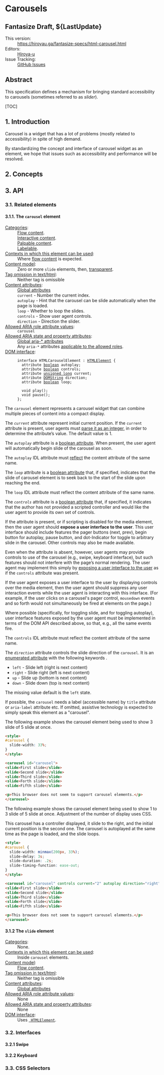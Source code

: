 # Carousels

## Fantasize Draft, ${LastUpdate}

<dl>
<dt>This version:</dt>
<dd><a href="https://hiroyau.ga/fantasize-specs/html-carousel.html">https://hiroyau.ga/fantasize-specs/html-carousel.html</a></dd>
<dt>Editors:</dt>
<dd><a href="https://github.com/hiroya-u">Hiroya-u</a></dd>
<dt>Issue Tracking:</dt>
<dd><a href="https://github.com/hiroya-u/hiroya-u.github.io/blob/master/fantasize-specs/html-carousel.html">GitHub Issues</a></dd>
</dl>


## Abstract

This specification defines a mechanism for bringing standard accessibility to carousels (sometimes referred to as *slider*).

[TOC]


## 1. Introduction

Carousel is a widget that has a lot of problems (mostly related to accessibility) in spite of high demand.

By standardizing the concept and interface of carousel widget as an element, we hope that issues such as accessibility and performance will be resolved.

## 2. Concepts

## 3. API

### 3.1. Related elements

#### 3.1.1. The `carousel` element

<div class="element">
<dl>
<dt><a href="https://www.w3.org/TR/html52/dom.html#categories">Categories</a>:</dt>
<dd><a href="https://www.w3.org/TR/html52/dom.html#flow-content-2">Flow content</a>.</dd>
<dd><a href="https://www.w3.org/TR/html52/dom.html#interactive-content-2">Interactive content</a>.</dd>
<dd><a href="https://www.w3.org/TR/html52/dom.html#palpable-content-2">Palpable content</a>.</dd>
<dd><a href="https://www.w3.org/TR/html52/sec-forms.html#labelable-element">Labelable</a>.</dd>

<dt><a href="https://www.w3.org/TR/html52/dom.html#contexts-in-which-this-element-can-be-used">Contexts in which this element can be used</a>:</dt>
<dd>Where <a href="https://www.w3.org/TR/html52/dom.html#flow-content-2">flow content</a> is expected.</dd>

<dt><a data-link-type="dfn" href="https://www.w3.org/TR/html52/dom.html#content-model">Content model</a>:</dt>
<dd>Zero or more <code class="element">slide</code> elements</a>, then, <a href="https://www.w3.org/TR/html52/dom.html#transparent">transparent</a>.</dd>

<dt><a href="https://www.w3.org/TR/html52/dom.html#tag-omission-in-text-html">Tag omission in text/html</a>:</dt>
<dd>Neither tag is omissible</dd>

<dt><a href="https://www.w3.org/TR/html52/dom.html#content-attributes">Content attributes</a>:</dt>
<dd><a href="https://www.w3.org/TR/html52/dom.html#global-attributes-2">Global attributes</a></dd>
<dd><code>current</code> - Number the current index.</dd>
<dd><code>autoplay</code> - Hint that the carousel can be slide automatically when the page is loaded.</dd>
<dd><code>loop</code> - Whether to loop the slides.</dd>
<dd><code>controls</code> - Show user agent controls.</dd>
<dd><code>direction</code> - Direction the slider.</dd>

<dt><a href="https://www.w3.org/TR/html52/dom.html#allowed-aria-role-attribute-values">Allowed ARIA role attribute values</a>:</dt>
<dd><code>carousel</code></dd>

<dt><a href="https://www.w3.org/TR/html52/dom.html#allowed-aria-state-and-property-attributes">Allowed ARIA state and property attributes</a>:</dt>
<dd><a href="https://www.w3.org/TR/html52/dom.html#global-aria--attributes">Global aria-* attributes</a></dd>
<dd>Any <code>aria-*</code> attributes <a href="https://www.w3.org/TR/html52/dom.html#allowed-aria-roles-states-and-properties">applicable to the allowed roles</a>.</dd>

<dt><a href="https://www.w3.org/TR/html52/dom.html#dom-interface">DOM interface</a>:</dt>
<dd class="interface">
<pre><code class="idl"><span class="keyword">interface</span> <span class="name">HTMLCarouselElement</span> : <a href="https://www.w3.org/TR/html52/dom.html#htmlelement">HTMLElement</a> {
  <span class="keyword">attribute</span> <a href=""><span class="keyword">boolean</span></a> autoplay;
  <span class="keyword">attribute</span> <a href=""><span class="keyword">boolean</span></a> controls;
  <span class="keyword">attribute</span> <a href=""><span class="keyword">unsigned long</span></a> current;
  <span class="keyword">attribute</span> <a href=""><span class="keyword">DOMString</span></a> direction;
  <span class="keyword">attribute</span> <a href=""><span class="keyword">boolean</span></a> loop;<br>
  <span class="keyword">void</span> play();
  <span class="keyword">void</span> pause();
};</code></pre>
</dd>
</dl>
</div>

The <code class="element">carousel</code> element represents a carousel widget that can combine multiple pieces of content into a compact display.

The <dfn><code>current</code></dfn> attribute represent initial current position. If the `current` attribute is present, user agents must [parse it as an integer](https://www.w3.org/TR/html52/infrastructure.html#parse-token-as-an-integer), in order to determine the attribute’s value.  The default value is 1.

The <dfn><code>autoplay</code></dfn> attribute is a [boolean attribute](https://www.w3.org/TR/html52/infrastructure.html#boolean-attribute). When present, the user agent will automatically begin slide of the carousel as soon.

The `autoplay` IDL attribute must [reflect](https://www.w3.org/TR/html52/infrastructure.html#reflection) the content attribute of the same name.

The <dfn><code>loop</code></dfn> attribute is a [boolean attribute](https://www.w3.org/TR/html52/infrastructure.html#boolean-attribute) that, if specified, indicates that the slide of carousel element is to seek back to the start of the slide upon reaching the end.

The `loop` IDL attribute must reflect the content attribute of the same name.

The <dfn>`controls`</dfn> attribute is a [boolean attribute](https://www.w3.org/TR/html52/infrastructure.html#boolean-attribute) that, if specified, it indicates that the author has not provided a scripted controller and would like the user agent to provide its own set of controls.

If the attribute is present, or if scripting is disabled for the media element, then the user agent should **expose a user interface to the user**. This user interface should include features the pager buttons (next, prev), begin button for autoplay, pause button, and dot-Indicator for toggle to arbitrary slide in the carousel. Other controls may also be made available.

Even when the attribute is absent, however, user agents may provide controls to use of the carousel (e.g., swipe, keyboard interface), but such features should not interfere with the page’s normal rendering.  The user agent may implement this simply by [exposing a user interface to the user](https://www.w3.org/TR/html52/semantics-embedded-content.html#exposing-a-user-interface) as if the `controls` attribute was present.

If the user agent exposes a user interface to the user by displaying controls over the media element, then the user agent should suppress any user interaction events while the user agent is interacting with this interface. (For example, if the user clicks on a carousel's pager control, `mousedown` events and so forth would not simultaneously be fired at elements on the page.)

Where possible (specifically, for toggling slide, and for toggling autoplay), user interface features exposed by the user agent must be implemented in terms of the DOM API described above, so that, e.g., all the same events fire.

The `controls` IDL attribute must reflect the content attribute of the same name.

The <dfn>`direction`</dfn> attribute controls the slide direction of the <code class="element">carousel</code>. It is an [enumerated attribute](https://www.w3.org/TR/html52/infrastructure.html#enumerated-attributes) with the following keywords .

- `left` - Slide left (right is next content)
- `right` - Slide right (left is next content)
- `up` - Slide up (bottom is next content)
- `down` - Slide down (top is next content)

The missing value default is the `left` state.

<div class="note">

If possible, the <code class="element">carousel</code> needs a label (accessible name) by `title` attribute or `aria-label` attribute etc. If omitted, assistive technology is expected to simply speak this element as a "carousel".

</div>

<div class="example">

The following example shows the carousel element being used to show 3 slide of 5 slide at once.

```html
<style>
#carousel {
  slide-width: 33%;
}
</style>

<carousel id="carousel">
<slide>First slide</slide>
<slide>Second slide</slide>
<slide>Third slide</slide>
<slide>Forth slide</slide>
<slide>Fifth slide</slide>

<p>This browser does not seem to support carousel elements.</p>
</carousel>
```

</div>

<div class="example">

The following example shows the carousel element being used to show 1 to 3 slide of 5 slide at once. Adjustment of the number of display uses CSS.

This carousel has a controller displayed, it slide to the right, and the initial current position is the second one. The carousel is autoplayed at the same time as the page is loaded, and the slide loops.

```html
<style>
#carousel {
  slide-width: minmax(200px, 33%);
  slide-delay: 3s;
  slide-duration: .2s;
  slide-timing-function: ease-out;
}
</style>

<carousel id="carousel" controls current="2" autoplay direction="right" loop>
<slide>First slide</slide>
<slide>Second slide</slide>
<slide>Third slide</slide>
<slide>Forth slide</slide>
<slide>Fifth slide</slide>

<p>This browser does not seem to support carousel elements.</p>
</carousel>
```

</div>

#### 3.1.2 The `slide` element

<div class="element">
<dl>
<dt><a href="https://www.w3.org/TR/html52/dom.html#categories">Categories</a>:</dt>
<dd>None.</dd>

<dt><a href="https://www.w3.org/TR/html52/dom.html#contexts-in-which-this-element-can-be-used">Contexts in which this element can be used</a>:</dt>
<dd>Inside <code class="element">carousel</code> elements.</dd>

<dt><a data-link-type="dfn" href="https://www.w3.org/TR/html52/dom.html#content-model">Content model</a>:</dt>
<dd><a href="https://www.w3.org/TR/html52/dom.html#flow-content-2">Flow content</a>.</dd>

<dt><a href="https://www.w3.org/TR/html52/dom.html#tag-omission-in-text-html">Tag omission in text/html</a>:</dt>
<dd>Neither tag is omissible</dd>

<dt><a href="https://www.w3.org/TR/html52/dom.html#content-attributes">Content attributes</a>:</dt>
<dd><a href="https://www.w3.org/TR/html52/dom.html#global-attributes-2">Global attributes</a></dd>

<dt><a href="https://www.w3.org/TR/html52/dom.html#allowed-aria-role-attribute-values">Allowed ARIA role attribute values</a>:</dt>
<dd>None</dd>

<dt><a href="https://www.w3.org/TR/html52/dom.html#allowed-aria-state-and-property-attributes">Allowed ARIA state and property attributes</a>:</dt>
<dd>None</dd>

<dt><a href="https://www.w3.org/TR/html52/dom.html#dom-interface">DOM interface</a>:</dt>
<dd>Uses <a href="https://www.w3.org/TR/html52/dom.html#htmlelement"><code> HTMLElement</code></a>.</dd>
</dl>
</div>


### 3.2. Interfaces


#### 3.2.1 Swipe


#### 3.2.2 Keyboard


### 3.3. CSS Selectors


